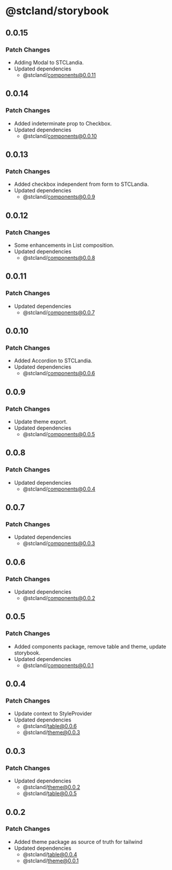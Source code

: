 # @stcland/storybook

## 0.0.15

### Patch Changes

- Adding Modal to STCLandia.
- Updated dependencies
  - @stcland/components@0.0.11

## 0.0.14

### Patch Changes

- Added indeterminate prop to Checkbox.
- Updated dependencies
  - @stcland/components@0.0.10

## 0.0.13

### Patch Changes

- Added checkbox independent from form to STCLandia.
- Updated dependencies
  - @stcland/components@0.0.9

## 0.0.12

### Patch Changes

- Some enhancements in List composition.
- Updated dependencies
  - @stcland/components@0.0.8

## 0.0.11

### Patch Changes

- Updated dependencies
  - @stcland/components@0.0.7

## 0.0.10

### Patch Changes

- Added Accordion to STCLandia.
- Updated dependencies
  - @stcland/components@0.0.6

## 0.0.9

### Patch Changes

- Update theme export.
- Updated dependencies
  - @stcland/components@0.0.5

## 0.0.8

### Patch Changes

- Updated dependencies
  - @stcland/components@0.0.4

## 0.0.7

### Patch Changes

- Updated dependencies
  - @stcland/components@0.0.3

## 0.0.6

### Patch Changes

- Updated dependencies
  - @stcland/components@0.0.2

## 0.0.5

### Patch Changes

- Added components package, remove table and theme, update storybook.
- Updated dependencies
  - @stcland/components@0.0.1

## 0.0.4

### Patch Changes

- Update context to StyleProvider
- Updated dependencies
  - @stcland/table@0.0.6
  - @stcland/theme@0.0.3

## 0.0.3

### Patch Changes

- Updated dependencies
  - @stcland/theme@0.0.2
  - @stcland/table@0.0.5

## 0.0.2

### Patch Changes

- Added theme package as source of truth for tailwind
- Updated dependencies
  - @stcland/table@0.0.4
  - @stcland/theme@0.0.1
